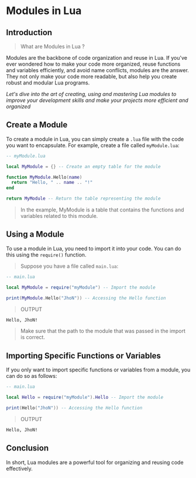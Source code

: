# Modules in Lua

## Introduction

> What are Modules in Lua ?

Modules are the backbone of code organization and reuse in Lua. If you've ever wondered how to make your code more organized, reuse functions and variables efficiently, and avoid name conflicts, modules are the answer. They not only make your code more readable, but also help you create robust and modular Lua programs.

_Let's dive into the art of creating, using and mastering Lua modules to improve your development skills and make your projects more efficient and organized_

## Create a Module

To create a module in Lua, you can simply create a `.lua` file with the code you want to encapsulate. For example, create a file called `myModule.lua`:

```lua
-- myModule.lua

local MyModule = {} -- Create an empty table for the module

function MyModule.Hello(name)
  return "Hello, " .. name .. "!"
end

return MyModule -- Return the table representing the module
```

> In the example, MyModule is a table that contains the functions and variables related to this module.

## Using a Module

To use a module in Lua, you need to import it into your code. You can do this using the `require()` function.

> Suppose you have a file called `main.lua`:

```lua
-- main.lua

local MyModule = require("myModule") -- Import the module

print(MyModule.Hello("JhoN")) -- Accessing the Hello function
```

> OUTPUT

```bash
Hello, JhoN!
```

> Make sure that the path to the module that was passed in the import is correct.

## Importing Specific Functions or Variables

If you only want to import specific functions or variables from a module, you can do so as follows:

```lua
-- main.lua

local Hello = require("myModule").Hello -- Import the module

print(Hello("JhoN")) -- Accessing the Hello function
```

> OUTPUT

```bash
Hello, JhoN!
```

## Conclusion

In short, Lua modules are a powerful tool for organizing and reusing code effectively.
